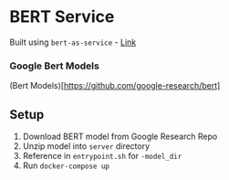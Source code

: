 # **BERT Service**
Built using `bert-as-service` - [Link](https://bert-as-service.readthedocs.io/en/latest/section/get-start.html)

### Google Bert Models
(Bert Models)[https://github.com/google-research/bert]

## Setup
1. Download BERT model from Google Research Repo
2. Unzip model into `server` directory
3. Reference in `entrypoint.sh` for `-model_dir`
4. Run `docker-compose up`